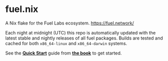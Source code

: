 # fuel.nix

A Nix flake for the Fuel Labs ecosystem. https://fuel.network/

Each night at midnight (UTC) this repo is automatically updated with the latest
stable and nightly releases of all fuel packages. Builds are tested and cached
for both `x86_64-linux` and `x86_64-darwin` systems.

See the [**Quick Start**][fuel-nix-quick-start] guide from
[**the book**][fuel-nix-book] to get started.

[fuel-nix-book]: https://fuellabs.github.io/fuel.nix
[fuel-nix-quick-start]: https://fuellabs.github.io/fuel.nix/latest/quick-start
